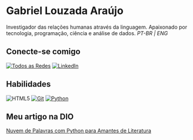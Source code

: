 # Gabriel Louzada Araújo

Investigador das relações humanas através da linguagem. Apaixonado por tecnologia, programação, ciência e análise de dados. *PT-BR | ENG*

## Conecte-se comigo

[![Todos as Redes](https://img.shields.io/badge/Todas_as_redes-red)](https://taggo.one/gabriellouzada)
[![LinkedIn](https://img.shields.io/badge/-LinkedIn-000?style=for-the-badge&logo=linkedin&color=blue)](https://www.linkedin.com/in/gabriellouzadasga/)

## Habilidades
![HTML5](https://img.shields.io/badge/HTML-000?style=for-the-badge&logo=html5&color=white)
[![Git](https://img.shields.io/badge/Git-000?style=for-the-badge&logo=git&color=white)](https://git-scm.com/doc)
[![Python](https://img.shields.io/badge/Python-000?style=for-the-badge&logo=python&color=white)](https://git-scm.com/doc) 

## Meu artigo na DIO

[Nuvem de Palavras com Python para Amantes de Literatura](https://web.dio.me/articles/nuvem-de-palavras-com-python-para-amantes-de-literatura?back=%2Farticles&page=1&order=oldest)